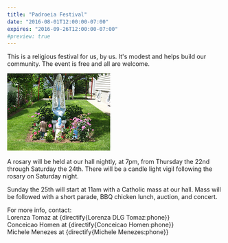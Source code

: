 ```yaml
---
title: "Padroeia Festival"
date: "2016-08-01T12:00:00-07:00"
expires: "2016-09-26T12:00:00-07:00"
#preview: true
---
```


This is a religious festival for us, by us. It's modest and helps build our community. The event is free and all are welcome.

![Our Lady of Fatima](3688310611_204b78e746_m.jpg "More photos by H.C. Williams at http://www.flickr.com/photos/oceanstater/")

A rosary will be held at our hall nightly, at 7pm, from Thursday the 22nd through Saturday the 24th. There will be a candle light vigil following the rosary on Saturday night.

Sunday the 25th will start at 11am with a Catholic mass at our hall. Mass will be followed with a short parade, BBQ chicken lunch, auction, and concert.

For more info, contact:<br>
Lorenza Tomaz at {directify{Lorenza DLG Tomaz:phone}}<br>
Conceicao Homen at {directify{Conceicao Homen:phone}}<br>
Michele Menezes at {directify{Michele Menezes:phone}}

